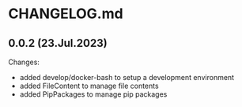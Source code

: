 # CHANGELOG.md

## 0.0.2 (23.Jul.2023)

Changes:

  - added develop/docker-bash to setup a development environment
  - added FileContent to manage file contents
  - added PipPackages to manage pip packages
